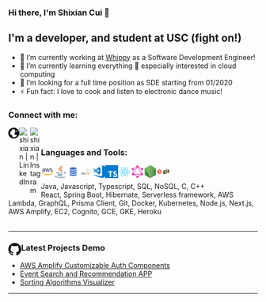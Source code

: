 ### Hi there, I'm Shixian Cui 👋

## I'm a developer, and student at USC (fight on!)

- 🔭 I’m currently working at [Whippy][whippy] as a Software Development Engineer!
- 🌱 I’m currently learning everything 🤣 especially interested in cloud computing
- 👯 I’m looking for a full time position as SDE starting from 01/2020
- ⚡ Fun fact: I love to cook and listen to electronic dance music!

### Connect with me:

[<img align="left" alt="shixian" width="22px" src="https://raw.githubusercontent.com/iconic/open-iconic/master/svg/globe.svg" />][website]
[<img align="left" alt="shixian | LinkedIn" width="22px" src="https://cdn.jsdelivr.net/npm/simple-icons@v3/icons/linkedin.svg" />][linkedin]
[<img align="left" alt="shixian | Instagram" width="22px" src="https://cdn.jsdelivr.net/npm/simple-icons@v3/icons/instagram.svg" />][instagram]

<br />

### Languages and Tools:

<img align="left" alt="AWS" width="26px" src="https://raw.githubusercontent.com/github/explore/80688e429a7d4ef2fca1e82350fe8e3517d3494d/topics/aws/aws.png" />
<img align="left" alt="Java" width="26px" src="https://raw.githubusercontent.com/github/explore/80688e429a7d4ef2fca1e82350fe8e3517d3494d/topics/java/java.png" />
<img align="left" alt="SQL" width="26px" src="https://raw.githubusercontent.com/github/explore/80688e429a7d4ef2fca1e82350fe8e3517d3494d/topics/sql/sql.png" />
<img align="left" alt="MySQL" width="26px" src="https://raw.githubusercontent.com/github/explore/80688e429a7d4ef2fca1e82350fe8e3517d3494d/topics/mysql/mysql.png" />
<img align="left" alt="Visual Studio Code" width="26px" src="https://raw.githubusercontent.com/github/explore/80688e429a7d4ef2fca1e82350fe8e3517d3494d/topics/visual-studio-code/visual-studio-code.png" />
<img align="left" alt="TypeScript" width="26px" src="https://raw.githubusercontent.com/github/explore/80688e429a7d4ef2fca1e82350fe8e3517d3494d/topics/typescript/typescript.png" />
<img align="left" alt="React" width="26px" src="https://raw.githubusercontent.com/github/explore/80688e429a7d4ef2fca1e82350fe8e3517d3494d/topics/react/react.png" />
<img align="left" alt="GraphQL" width="26px" src="https://raw.githubusercontent.com/github/explore/80688e429a7d4ef2fca1e82350fe8e3517d3494d/topics/graphql/graphql.png" />
<img align="left" alt="Node.js" width="26px" src="https://raw.githubusercontent.com/github/explore/80688e429a7d4ef2fca1e82350fe8e3517d3494d/topics/nodejs/nodejs.png" />
<img align="left" alt="Git" width="26px" src="https://raw.githubusercontent.com/github/explore/80688e429a7d4ef2fca1e82350fe8e3517d3494d/topics/git/git.png" />
<br />
<br />
Java, Javascript, Typescript, SQL, NoSQL, C, C++ <br />
React, Spring Boot, Hibernate, Serverless framework, AWS Lambda, GraphQL, Prisma Client,
Git, Docker, Kubernetes, Node.js, Next.js, AWS Amplify, EC2, Cognito, GCE, GKE, Heroku

<br />
<br />

---

### <img align="left" alt="GitHub" width="26px" src="https://raw.githubusercontent.com/github/explore/78df643247d429f6cc873026c0622819ad797942/topics/github/github.png" /> Latest Projects Demo
<!-- PROJECTS:START -->
- [AWS Amplify Customizable Auth Components](https://master.d38jixybioco37.amplifyapp.com)
- [Event Search and Recommendation APP](http://3.21.142.8/eventin)
- [Sorting Algorithms Visualizer](https://shixianc.github.io/Sorting-Visualizer)
<!-- PROJECTS:END -->

---

[whippy]: https://www.hellowhippy.com
[website]: https://github.com/shixianc
[instagram]: https://www.instagram.com/csxxsccsx/
[linkedin]: https://www.linkedin.com/in/shixian-cui-2814ab187
